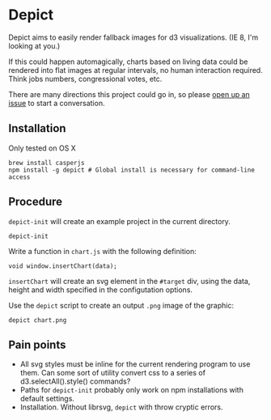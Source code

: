 # Depict

Depict aims to easily render fallback images for d3 visualizations. (IE 8, I'm looking at you.)

If this could happen automagically, charts based on living data could be rendered into flat images at regular intervals, no human interaction required. Think jobs numbers, congressional votes, etc.

There are many directions this project could go in, so please [open up an issue](https://github.com/kevinschaul/depict/issues) to start a conversation.

## Installation

Only tested on OS X

    brew install casperjs
    npm install -g depict # Global install is necessary for command-line access

## Procedure

`depict-init` will create an example project in the current directory.

    depict-init

Write a function in `chart.js` with the following definition:
    
    void window.insertChart(data);

`insertChart` will create an svg element in the `#target` div, using the data, height and width specified in the configutation options.

Use the `depict` script to create an output `.png` image of the graphic:

    depict chart.png

## Pain points

- All svg styles must be inline for the current rendering program to use them. Can some sort of utility convert css to a series of d3.selectAll().style() commands?
- Paths for `depict-init` probably only work on npm installations with default settings.
- Installation. Without librsvg, `depict` with throw cryptic errors.

